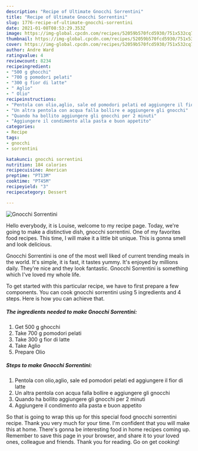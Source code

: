 ```yaml
---
description: "Recipe of Ultimate Gnocchi Sorrentini"
title: "Recipe of Ultimate Gnocchi Sorrentini"
slug: 1776-recipe-of-ultimate-gnocchi-sorrentini
date: 2021-01-08T08:53:29.353Z
image: https://img-global.cpcdn.com/recipes/52059b570fcd5930/751x532cq70/gnocchi-sorrentini-recipe-main-photo.jpg
thumbnail: https://img-global.cpcdn.com/recipes/52059b570fcd5930/751x532cq70/gnocchi-sorrentini-recipe-main-photo.jpg
cover: https://img-global.cpcdn.com/recipes/52059b570fcd5930/751x532cq70/gnocchi-sorrentini-recipe-main-photo.jpg
author: Andre Ward
ratingvalue: 4
reviewcount: 8234
recipeingredient:
- "500 g ghocchi"
- "700 g pomodori pelati"
- "300 g fior di latte"
- " Aglio"
- " Olio"
recipeinstructions:
- "Pentola con olio,aglio, sale ed pomodori pelati ed aggiungere il fior di latte"
- "Un altra pentola con acqua falla bollire e aggiungere gli gnocchi"
- "Quando ha bollito aggiungere gli gnocchi per 2 minuti"
- "Aggiungere il condimento alla pasta e buon appetito"
categories:
- Recipe
tags:
- gnocchi
- sorrentini

katakunci: gnocchi sorrentini 
nutrition: 184 calories
recipecuisine: American
preptime: "PT13M"
cooktime: "PT45M"
recipeyield: "3"
recipecategory: Dessert

---
```



![Gnocchi Sorrentini](https://img-global.cpcdn.com/recipes/52059b570fcd5930/751x532cq70/gnocchi-sorrentini-recipe-main-photo.jpg)

Hello everybody, it is Louise, welcome to my recipe page. Today, we're going to make a distinctive dish, gnocchi sorrentini. One of my favorites food recipes. This time, I will make it a little bit unique. This is gonna smell and look delicious.



Gnocchi Sorrentini is one of the most well liked of current trending meals in the world. It's simple, it is fast, it tastes yummy. It's enjoyed by millions daily. They're nice and they look fantastic. Gnocchi Sorrentini is something which I've loved my whole life.


To get started with this particular recipe, we have to first prepare a few components. You can cook gnocchi sorrentini using 5 ingredients and 4 steps. Here is how you can achieve that.

<!--inarticleads1-->

##### The ingredients needed to make Gnocchi Sorrentini:

1. Get 500 g ghocchi
1. Take 700 g pomodori pelati
1. Take 300 g fior di latte
1. Take  Aglio
1. Prepare  Olio




<!--inarticleads2-->

##### Steps to make Gnocchi Sorrentini:

1. Pentola con olio,aglio, sale ed pomodori pelati ed aggiungere il fior di latte
1. Un altra pentola con acqua falla bollire e aggiungere gli gnocchi
1. Quando ha bollito aggiungere gli gnocchi per 2 minuti
1. Aggiungere il condimento alla pasta e buon appetito




So that is going to wrap this up for this special food gnocchi sorrentini recipe. Thank you very much for your time. I'm confident that you will make this at home. There's gonna be interesting food in home recipes coming up. Remember to save this page in your browser, and share it to your loved ones, colleague and friends. Thank you for reading. Go on get cooking!
